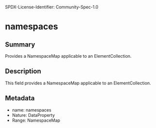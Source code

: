 SPDX-License-Identifier: Community-Spec-1.0

# namespaces

## Summary

Provides a NamespaceMap applicable to an ElementCollection.

## Description

This field provides a NamespaceMap applicable to an ElementCollection.

## Metadata

- name: namespaces
- Nature: DataProperty
- Range: NamespaceMap

